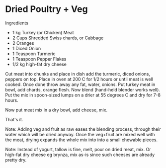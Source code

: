 # Dried Poultry + Veg

Ingredients

* 1 kg Turkey (or Chicken) Meat
* 2 Cups Shredded Swiss chards, or Cabbage
* 2 Oranges
* 1 Diced Onion
* 1 Teaspoon Turmeric
* 1 Teaspoon Pepper Flakes
* 1/2 kg high-fat dry cheese

Cut meat into chunks and place in dish add the turmeric, diced onions,
peppers on top. Place in oven at 200 C for 1/2 hours or until meat is
well cooked. Once done throw away any fat, water, onions. Put turkey
meat in bowl, add chards, orange flesh. Now blend (hand-held blender
works well). Put the mix in spoon-sized lumps on a drier at 55 degrees
C and dry for 7-8 hours.

Now put meat mix in a dry bowl, add cheese, mix.

That's it. 

Note: Adding veg and fruit as raw eases the blending process, through
their water which will be dried anyway. Once the veg+fruit are mixed
well with the meat, drying expands the whole mix into into a small
chewable pieces.

Note: Instead of yogurt, tallow is fine, melt, pour on dried meat,
mix. Or high-fat dry cheese eg brynza, mix as-is since such cheeses
are already pretty dry.


